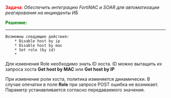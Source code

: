 <span style="color:red">**Задача**</span>: *Обеспечить интеграцию FortiNAC и SOAR для автоматизации реагирования на инцинденты ИБ*

<span style="color:green">**Решение:**</span>

---
```
Возможны следующие действия:
    * Disable host by ip
    * Disable host by mac
    * Set role (by id)
    *  
```
Для изменения Role необходимо знать ID хоста. ID можно вытащить их запроса хоста **Get host by MAC** или **Get host by IP**

При изменение роли хоста, политика изменяется динамически. В случае опечатки в поле **Role** при запросе POST ошибка не возникает. Параметр устанавливается согласно передаваемого значения.
